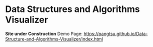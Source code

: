 # Data Structures and Algorithms Visualizer
**Site under Construction**
Demo Page: https://pangtsu.github.io/Data-Structure-and-Algorithms-Visualizer/index.html
